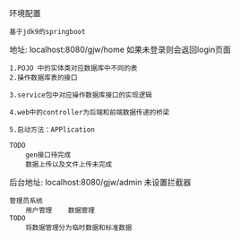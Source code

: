 环境配置
    
    基于jdk9的springboot

地址: localhost:8080/gjw/home    如果未登录则会返回login页面

    1.POJO 中的实体类对应数据库中不同的表
    2.操作数据库表的接口

    3.service包中对应操作数据库接口的实现逻辑

    4.web中的controller为后端和前端数据传递的桥梁

    5.启动方法：APPlication

    TODO 
        gen接口待完成
        数据上传以及文件上传未完成

    
后台地址: localhost:8080/gjw/admin  未设置拦截器

    管理员系统
        用户管理    数据管理   
    TODO
        将数据管理分为临时数据和标准数据